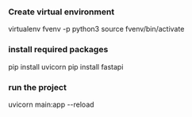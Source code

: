 ### Create virtual environment
virtualenv fvenv -p python3
source fvenv/bin/activate

### install required packages
pip install uvicorn
pip install fastapi

### run the project
uvicorn main:app --reload
